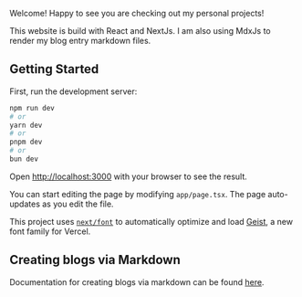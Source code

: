Welcome! Happy to see you are checking out my personal projects!

This website is build with React and NextJs. I am also using MdxJs to render my blog entry markdown files.

## Getting Started

First, run the development server:

```bash
npm run dev
# or
yarn dev
# or
pnpm dev
# or
bun dev
```

Open [http://localhost:3000](http://localhost:3000) with your browser to see the result.

You can start editing the page by modifying `app/page.tsx`. The page auto-updates as you edit the file.

This project uses [`next/font`](https://nextjs.org/docs/app/building-your-application/optimizing/fonts) to automatically optimize and load [Geist](https://vercel.com/font), a new font family for Vercel.

## Creating blogs via Markdown
Documentation for creating blogs via markdown can be found [here](https://nextjs.org/docs/app/building-your-application/configuring/mdx).